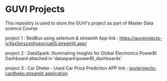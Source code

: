 # GUVI Projects
This repositry is used to store the GUVI's project as part of Master Data science Course 

project 1 : RedBus using selenium & streamlit
App link : https://guviprojects-iv3qx5erszxnhyaocjuah5.streamlit.app/

project 2 : DataSpark: Illuminating Insights for Global Electronics
PowerBI Dashboard attached in 'dataspark\powerBI_dashboards'

project 3 : Car Dheko - Used Car Price Prediction
APP link : [guviprojects-cardheko.streamlit application](https://guviprojects-cardheko.streamlit.app/)
